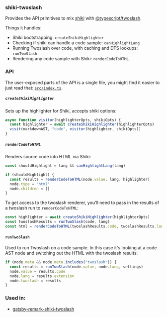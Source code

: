 ### shiki-twoslash

Provides the API primitives to mix [shiki](https://shiki.matsu.io) with [@typescript/twoslash](https://github.com/microsoft/TypeScript-Website/tree/v2/packages/ts-twoslasher).

Things it handles:

- Shiki bootstrapping: `createShikiHighlighter`
- Checking if shiki can handle a code sample: `canHighlightLang`
- Running Twoslash over code, with caching and DTS lookups: `runTwoSlash`
- Rendering any code sample with Shiki: `renderCodeToHTML`

### API

The user-exposed parts of the API is a single file, you might find it easier to just read that: [`src/index.ts`](https://github.com/microsoft/TypeScript-website/blob/v2/packages/shiki-twoslash/src/index.ts).

##### `createShikiHighlighter`

Sets up the highlighter for Shiki, accepts shiki options:

```ts
async function visitor(highlighterOpts, shikiOpts) {
  const highlighter = await createShikiHighlighter(highlighterOpts)
  visit(markdownAST, "code", visitor(highlighter, shikiOpts))
}
```

##### `renderCodeToHTML`

Renders source code into HTML via Shiki:

```ts
const shouldHighlight = lang && canHighlightLang(lang)

if (shouldHighlight) {
  const results = renderCodeToHTML(node.value, lang, highlighter)
  node.type = "html"
  node.children = []
}
```

To get access to the twoslash renderer, you'll need to pass in the results of a twoslash run to `renderCodeToHTML`:

```ts
const highlighter = await createShikiHighlighter(highlighterOpts)
const twoslashResults = runTwoSlash(code, lang)
const html = renderCodeToHTML(twoslashResults.code, twoslashResults.lang, highlighter)
```

#### `runTwoSlash`

Used to run Twoslash on a code sample. In this case it's looking at a code AST node and switching out the HTML with the twoslash results:

```ts
if (node.meta && node.meta.includes("twoslash")) {
  const results = runTwoSlash(node.value, node.lang, settings)
  node.value = results.code
  node.lang = results.extension
  node.twoslash = results
}
```

### Used in:

- [gatsby-remark-shiki-twoslash](https://www.npmjs.com/package/gatsby-remark-shiki-twoslash)
